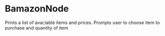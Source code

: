 # BamazonNode
Prints a list of avai;lable items and prices.
Prompts user to choose item to purchase and quantity of item